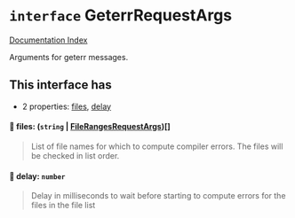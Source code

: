 # `interface` GeterrRequestArgs

[Documentation Index](../README.md)

Arguments for geterr messages.

## This interface has

- 2 properties:
[files](#-files-string--filerangesrequestargs),
[delay](#-delay-number)


#### 📄 files: (`string` | [FileRangesRequestArgs](../interface.FileRangesRequestArgs/README.md))\[]

> List of file names for which to compute compiler errors.
> The files will be checked in list order.



#### 📄 delay: `number`

> Delay in milliseconds to wait before starting to compute
> errors for the files in the file list



